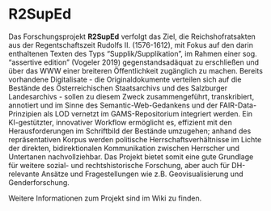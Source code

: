 # R2SupEd

Das Forschungsprojekt **R2SupEd** verfolgt das Ziel, die Reichshofratsakten aus der Regentschaftszeit Rudolfs II. (1576-1612), mit Fokus auf den darin enthaltenen Texten des Typs “Supplik/Supplikation”, im Rahmen einer sog. “assertive edition” (Vogeler 2019) gegenstandsadäquat zu erschließen und über das WWW einer breiteren Öffentlichkeit zugänglich zu machen. Bereits vorhandene Digitalisate - die Originaldokumente verteilen sich auf die Bestände des Österreichischen Staatsarchivs und des Salzburger Landesarchivs - sollen zu diesem Zweck zusammengeführt, transkribiert, annotiert und im Sinne des Semantic-Web-Gedankens und der FAIR-Data-Prinzipien als LOD vernetzt im GAMS-Repositorium integriert werden. Ein KI-gestützter, innovativer Workflow ermöglicht es, effizient mit den Herausforderungen im Schriftbild der Bestände umzugehen; anhand des repräsentativen Korpus werden politische Herrschaftsverhältnisse im Lichte der direkten, bidirektionalen Kommunikation zwischen Herrscher und Untertanen nachvollziehbar. Das Projekt bietet somit eine gute Grundlage für weitere sozial- und rechtshistorische Forschung, aber auch für DH-relevante Ansätze und Fragestellungen wie z.B. Geovisualisierung und Genderforschung.

Weitere Informationen zum Projekt sind im Wiki zu finden.
